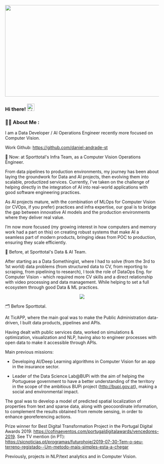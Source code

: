 <div align="center">
  <img src="https://media.giphy.com/media/dWesBcTLavkZuG35MI/giphy.gif" width="600" height="300"/>
</div>

### Hi there!  <img src="https://user-images.githubusercontent.com/1303154/88677602-1635ba80-d120-11ea-84d8-d263ba5fc3c0.gif" width="24px" alt="hi">

### :man_technologist: About Me :

I am a Data Developer / AI Operations Engineer recently more focused on Computer Vision.

Work Github: https://github.com/daniel-andrade-st

:telescope:  Now: at Sporttotal's Infra Team, as a Computer Vision Operations Engineer.

From data pipelines to production environments, my journey has been about laying the groundwork for Data and AI projects, then evolving them into scalable, productized services. Currently, I’ve taken on the challenge of helping directly in the integration of AI into real-world applications with good software engineering practices.

As AI projects mature, with the combination of MLOps for Computer Vision (or CVOps, if you prefer) practices and infra expertise, our goal is to bridge the gap between innovative AI models and the production environments where they deliver real value.

I’m now more focused (my growing interest in how computers and memory work had a part on this) on creating robust systems that make AI a seamless part of modern products, bringing ideas from POC to production, ensuring they scale efficiently.

:calendar:  Before, at Sporttotal's Data & AI Team.

After starting as a Data Somethingist, where I had to solve (from the 3rd to 1st world) data problems (from structured data to CV, from reporting to scraping, from pipelining to research), I took the role of DataOps Eng. for Computer Vision - which required more CV skills and a direct relationship with video processing and data management. While helping to set a full ecosystem through good Data & ML practices.

<div align="center">
  <img src="https://i.imgur.com/67DOkCo.jpeg" />
</div>


:card_index_dividers:  Before Sporttotal.

At TicAPP, where the main goal was to make the Public Administration data-driven, I built data products, pipelines and APIs.

Having dealt with public services data, worked on simulations & optimization, visualization and NLP, having also to engineer processes with open data to make it accessible through APIs.

Main previous missions:
- Developing AI/Deep Learning algorithms in Computer Vision for an app in the insurance sector.

- Leader of the Data Science Lab@BUPi with the aim of helping the Portuguese government to have a better understanding of the territory in the scope of the ambitious BUPi project (http://bupi.gov.pt), making a social and environmental impact.

The goal was to develop a model of predicted spatial localization of properties from text and sparse data, along with geocoordinate information, to complement the results obtained from remote sensing, in order to enhance georeferencing actions.

Prize winner for Best Digital Transformation Project in the Portugal Digital Awards 2019: https://cofinaeventos.com/portugaldigitalawards/vencedores-2019.
See TV mention (in PT): https://sicnoticias.pt/programas/futurohoje/2019-07-30-Tem-o-seu-terreno-registado--Um-metodo-mais-simples-esta-a-chegar

Previously, projects in NLP/text analytics and in Computer Vision.



<!--
![Alt Text](https://media.giphy.com/media/TIejJSkHLZh4s/giphy.gif)

![Alt Text](https://media.giphy.com/media/E7iIfUlWHBmh2/giphy.gif)
-->



<!--
**andrade-daniel/andrade-daniel** is a ✨ _special_ ✨ repository because its `README.md` (this file) appears on your GitHub profile.

Here are some ideas to get you started:

- 🔭 I’m currently working on ...
- 🌱 I’m currently learning ...
- 👯 I’m looking to collaborate on ...
- 🤔 I’m looking for help with ...
- 💬 Ask me about ...
- 📫 How to reach me: ...
- 😄 Pronouns: ...
- ⚡ Fun fact: ...
-->
